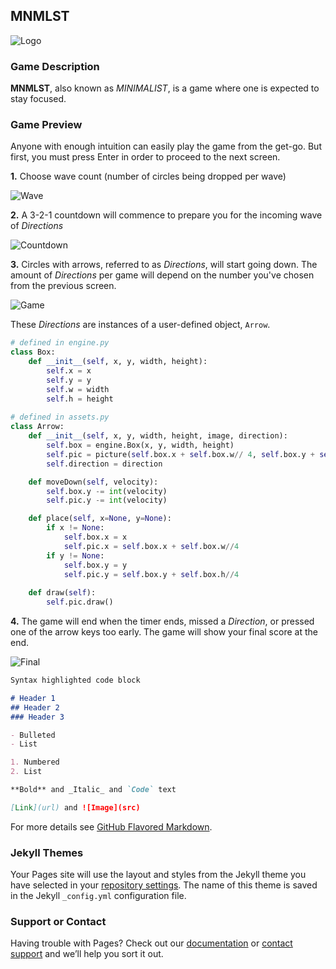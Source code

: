 ## MNMLST
![Logo](captaincoco4.github.io/logo.PNG)

### Game Description
**MNMLST**, also known as _MINIMALIST_, is a game where one is expected to stay focused.

### Game Preview
Anyone with enough intuition can easily play the game from the get-go. But first, you must press Enter in order to proceed to the next screen.

**1.** Choose wave count (number of circles being dropped per wave)

![ Wave ](captaincoco4.github.io/wave.PNG)

**2.** A 3-2-1 countdown will commence to prepare you for the incoming wave of _Directions_

![ Countdown ](captaincoco4.github.io/countdown.PNG)

**3.** Circles with arrows, referred to as _Directions_, will start going down. The amount of _Directions_ per game will depend on the number you've chosen from the previous screen.

![ Game ](captaincoco4.github.io/game.PNG)

These _Directions_ are instances of a user-defined object, `Arrow`.
```python
# defined in engine.py
class Box:
    def __init__(self, x, y, width, height):
        self.x = x
        self.y = y
        self.w = width
        self.h = height
        
# defined in assets.py
class Arrow:
    def __init__(self, x, y, width, height, image, direction):
        self.box = engine.Box(x, y, width, height)
        self.pic = picture(self.box.x + self.box.w// 4, self.box.y + self.box.y // 4, self.box.w//2, image, height=self.box.h//2)
        self.direction = direction

    def moveDown(self, velocity):
        self.box.y -= int(velocity)
        self.pic.y -= int(velocity)

    def place(self, x=None, y=None):
        if x != None:
            self.box.x = x
            self.pic.x = self.box.x + self.box.w//4
        if y != None:
            self.box.y = y
            self.pic.y = self.box.y + self.box.h//4
    
    def draw(self):
        self.pic.draw()
```

**4.** The game will end when the timer ends, missed a _Direction_, or pressed one of the arrow keys too early. The game will show your final score at the end.

![ Final ](captaincoco4.github.io/final.PNG)

```markdown
Syntax highlighted code block

# Header 1
## Header 2
### Header 3

- Bulleted
- List

1. Numbered
2. List

**Bold** and _Italic_ and `Code` text

[Link](url) and ![Image](src)
```

For more details see [GitHub Flavored Markdown](https://guides.github.com/features/mastering-markdown/).

### Jekyll Themes

Your Pages site will use the layout and styles from the Jekyll theme you have selected in your [repository settings](https://github.com/CaptainCoco4/captaincoco4.github.io/settings). The name of this theme is saved in the Jekyll `_config.yml` configuration file.

### Support or Contact

Having trouble with Pages? Check out our [documentation](https://help.github.com/categories/github-pages-basics/) or [contact support](https://github.com/contact) and we’ll help you sort it out.
